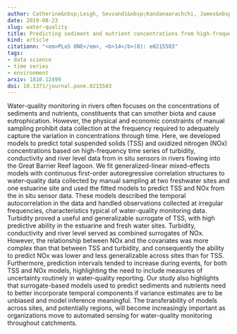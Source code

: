 ```yaml
---
author: Catherine&nbsp;Leigh, Sevvandi&nbsp;Kandanaarachchi, James&nbsp;M&nbsp;McGree, Rob&nbsp;J&nbsp;Hyndman, Omar&nbsp;Alsibai, Kerrie&nbsp;Mengersen, Erin&nbsp;E&nbsp;Peterson
date: 2019-08-23
slug: water-quality
title: Predicting sediment and nutrient concentrations from high-frequency water-quality data
kind: article
citationn: "<em>PLoS ONE</em>, <b>14</b>(8): e0215503"
tags:
- data science
- time series
- environment
arxiv: 1810.12499
doi: 10.1371/journal.pone.0215503
---
```


Water-quality monitoring in rivers often focuses on the concentrations of sediments and nutrients, constituents that can smother biota and cause eutrophication. However, the physical and economic constraints of manual sampling prohibit data collection at the frequency required to adequately capture the variation in concentrations through time. Here, we developed models to predict total suspended solids (TSS) and oxidized nitrogen (NOx) concentrations based on high-frequency time series of turbidity, conductivity and river level data from in situ sensors in rivers flowing into the Great Barrier Reef lagoon. We fit generalized-linear mixed-effects models with continuous first-order autoregressive correlation structures to water-quality data collected by manual sampling at two freshwater sites and one estuarine site and used the fitted models to predict TSS and NOx from the in situ sensor data. These models described the temporal autocorrelation in the data and handled observations collected at irregular frequencies, characteristics typical of water-quality monitoring data. Turbidity proved a useful and generalizable surrogate of TSS, with high predictive ability in the estuarine and fresh water sites. Turbidity, conductivity and river level served as combined surrogates of NOx. However, the relationship between NOx and the covariates was more complex than that between TSS and turbidity, and consequently the ability to predict NOx was lower and less generalizable across sites than for TSS. Furthermore, prediction intervals tended to increase during events, for both TSS and NOx models, highlighting the need to include measures of uncertainty routinely in water-quality reporting. Our study also highlights that surrogate-based models used to predict sediments and nutrients need to better incorporate temporal components if variance estimates are to be unbiased and model inference meaningful. The transferability of models across sites, and potentially regions, will become increasingly important as organizations move to automated sensing for water-quality monitoring throughout catchments.
